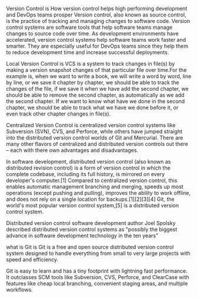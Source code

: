  Version Control is How version control helps high performing development and DevOps teams prosper
Version control, also known as source control, is the practice of tracking and managing changes to software code. Version control systems are software tools that help software teams manage changes to source code over time. As development environments have accelerated, version control systems help software teams work faster and smarter. They are especially useful for DevOps teams since they help them to reduce development time and increase successful deployments.
 
Local Version Control is  VCS is a system to track changes in file(s) by making a version snapshot changes of that particular file over time.For the example is, when we want to write a book, we will write a word by word, line by line, or we save it chapter by chapter, we should be able to track the changes of the file, if we save it when we have add the second chapter, we should be able to remove the second chapter, as automatically as we add the second chapter. If we want to know what have we done in the second chapter, we should be able to track what we have we done before it, or even track other chapter changes in file(s).

Centralized Version Control is  centralized version control systems like Subversion (SVN), CVS, and Perforce, while others have jumped straight into the distributed version control worlds of Git and Mercurial. There are many other flavors of centralized and distributed version controls out there – each with there own advantages and disadvantages.

In software development, distributed version control (also known as distributed revision control) is a form of version control in which the complete codebase, including its full history, is mirrored on every developer's computer.[1] Compared to centralized version control, this enables automatic management branching and merging, speeds up most operations (except pushing and pulling), improves the ability to work offline, and does not rely on a single location for backups.[1][2][3][4] Git, the world's most popular version control system,[5] is a distributed version control system.

Distributed version control  software development author Joel Spolsky described distributed version control systems as "possibly the biggest advance in software development technology in the  ten years"

what is Git is Git is a free and open source distributed version control system designed to handle everything from small to very large projects with speed and efficiency.

Git is easy to learn and has a tiny footprint with lightning fast performance. It outclasses SCM tools like Subversion, CVS, Perforce, and ClearCase with features like cheap local branching, convenient staging areas, and multiple workflows.

